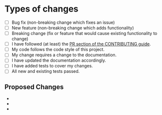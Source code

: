 
<!-- Thanks so much for your PR, your contribution is appreciated! ❤️️️️ -->

# Types of changes
<!--- What types of changes does your code introduce? Put an `x` in all the boxes that apply: -->
- [ ] Bug fix (non-breaking change which fixes an issue)
- [ ] New feature (non-breaking change which adds functionality)
- [ ] Breaking change (fix or feature that would cause existing functionality to change)
- [ ] I have followed (at least) the [PR section of the CONTRIBUTING guide](https://github.com/formulanano/nanocar-builder-web/blob/master/CONTRIBUTING.md#submitting-a-pull-request).
- [ ] My code follows the code style of this project.
- [ ] My change requires a change to the documentation.
- [ ] I have updated the documentation accordingly.
- [ ] I have added tests to cover my changes.
- [ ] All new and existing tests passed.

## Proposed Changes

  -
  -
  -
